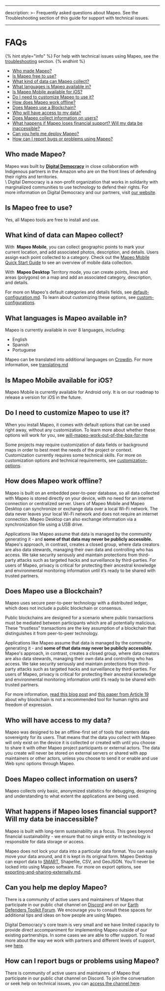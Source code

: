 - - -
description: >- Frequently asked questions about Mapeo. See the Troubleshooting section of this guide for support with technical issues.
- - -

# FAQs

{% hint style="info" %}
For help with technical issues using Mapeo, see the [troubleshooting](../complete-reference-guide/troubleshooting/ "mention") section.
{% endhint %}

* [Who made Mapeo?](faqs.md#who-made-mapeo)
* [Is Mapeo free to use?](faqs.md#is-mapeo-free-to-use)
* [What kind of data can Mapeo collect?](faqs.md#what-kind-of-data-can-mapeo-collect)
* [What languages is Mapeo available in?](faqs.md#what-languages-is-mapeo-available-in)
* [Is Mapeo Mobile available for iOS?](faqs.md#is-mapeo-mobile-available-for-ios)
* [Do I need to customize Mapeo to use it?](faqs.md#do-i-need-to-customize-mapeo-to-use-it)
* [How does Mapeo work offline?](faqs.md#how-does-mapeo-work-offline)
* [Does Mapeo use a Blockchain?](faqs.md#does-mapeo-use-a-blockchain)
* [Who will have access to my data?](faqs.md#who-will-have-access-to-my-data)
* [Does Mapeo collect information on users?](faqs.md#does-mapeo-collect-information-on-users)
* [What happens if Mapeo loses financial support? Will my data be inaccessible?](faqs.md#what-happens-if-mapeo-loses-financial-support-will-my-data-be-inaccessible)
* [Can you help me deploy Mapeo?](faqs.md#can-you-help-me-deploy-mapeo)
* [How can I report bugs or problems using Mapeo?](faqs.md#how-can-i-report-bugs-or-problems-using-mapeo)

## Who made Mapeo?

Mapeo was built by [**Digital Democracy**](https://www.digital-democracy.org) in close collaboration with Indigenous partners in the Amazon who are on the front lines of defending their rights and territories.\
\ Digital Democracy is a non-profit organization that works in solidarity with marginalized communities to use technology to defend their rights. For more information on Digital Democracy and our partners, visit [our website](https://www.digital-democracy.org).

## Is Mapeo free to use?

Yes, all Mapeo tools are free to install and use.

## What kind of data can Mapeo collect?

With <img src="../.gitbook/assets/Mm-icon.png" alt="" data-size="line" /> **Mapeo Mobile**, you can collect geographic points to mark your current location, and add associated photos, description, and details. Users assign each point collected to a category. Check out the [Mapeo Mobile Quick Start Guide](../quick-start-guide/mapeo-mobile.md) to see an overview of mobile data collection.

With <img src="../.gitbook/assets/Md-icon.png" alt="" data-size="line" /> **Mapeo Desktop** Territory mode, you can create points, lines and areas (polygons) on a map and add an associated category, description, and details.

For more on Mapeo's default categories and details fields, see [default-configuration.md](../complete-reference-guide/will-mapeo-work-out-of-the-box-for-me/default-configuration.md "mention"). To learn about customizing these options, see [custom-configurations](../complete-reference-guide/customization-options/custom-configurations/ "mention").

## What languages is Mapeo available in?

Mapeo is currently available in over 8 languages, including:

* English
* Spanish
* Portuguese

Mapeo can be translated into additional languages on [Crowdin](https://crowdin.com/). For more information, see [translating.md](../complete-reference-guide/customization-options/translating.md "mention")

## Is Mapeo Mobile available for iOS?

Mapeo Mobile is currently available for Android only. It is on our roadmap to release a version for iOS in the future.

## Do I need to customize Mapeo to use it?

When you install Mapeo, it comes with default options that can be used right away, without any customization. To learn more about whether these options will work for you, see [will-mapeo-work-out-of-the-box-for-me](../complete-reference-guide/will-mapeo-work-out-of-the-box-for-me/ "mention")

Some projects may require customization of data fields or background maps in order to best meet the needs of the project or context. Customization currently requires some technical skills. For more on customization options and technical requirements, see [customization-options](../complete-reference-guide/customization-options/ "mention").

## How does Mapeo work offline?

Mapeo is built on an embedded peer-to-peer database, so all data collected with Mapeo is stored directly on your device, with no need for an internet connection or centralized server. Users of Mapeo Mobile and Mapeo Desktop can synchronize or exchange data over a local Wi-Fi network. The data never leaves your local Wi-Fi network and does not require an internet connection. Mapeo Desktop can also exchange information via a synchronization file using a USB drive.

Applications like Mapeo assume that data is managed by the community generating it - and **some of that data may never be publicly accessible.** Mapeo's approach, in contrast, creates a closed group, where data creators are also data stewards, managing their own data and controlling who has access. We take security seriously and maintain protections from third-party attacks such as targeted hacks and surveillance by third-parties. For users of Mapeo, privacy is critical for protecting their ancestral knowledge and environmental monitoring information until it’s ready to be shared with trusted partners.

## Does Mapeo use a Blockchain? <a href="#does-mapeo-use-a-blockchain" id="does-mapeo-use-a-blockchain"></a>

Mapeo uses secure peer-to-peer technology with a distributed ledger, which does not include a public blockchain or consensus.

Public blockchains are designed for a scenario where public transactions must be mediated between participants which are all potentially malicious. These “trustless” transactions are the key assumption of a blockchain that distinguishes it from peer-to-peer technology.

Applications like Mapeo assume that data is managed by the community generating it - and **some of that data may never be publicly accessible.** Mapeo's approach, in contrast, creates a closed group, where data creators are also data stewards, managing their own data and controlling who has access. We take security seriously and maintain protections from third-party attacks such as targeted hacks and surveillance by third-parties. For users of Mapeo, privacy is critical for protecting their ancestral knowledge and environmental monitoring information until it’s ready to be shared with trusted partners.

For more information, [read this blog post](https://wp.digital-democracy.org/cooperative-ownership-of-data-without-blockchain/) and [this paper from Article 19](https://www.article19.org/resources/blockchain-technology-alone-cannot-protect-freedom-of-expression) about why blockchain is not a recommended tool for human rights and freedom of expression.

## Who will have access to my data?

Mapeo was designed to be an offline-first set of tools that centers data sovereignty for its users. That means that the data you collect with Mapeo will only exist on the device it is collected or created with until you choose to share it with other Mapeo project participants or external actors. The data you create will never be stored on external servers or shared with app maintainers or other actors, unless you choose to send it or enable and use Web sync options through Mapeo.&#x20;

## Does Mapeo collect information on users?

Mapeo collects only basic, anonymized statistics for debugging, designing and understanding to what extent the applications are being used.

## What happens if Mapeo loses financial support? **Will my data be inaccessible?** <a href="#what-happens-if-mapeo-loses-financial-support-will-my-data-be-inaccessible" id="what-happens-if-mapeo-loses-financial-support-will-my-data-be-inaccessible"></a>

Mapeo is built with long-term sustainability as a focus. This goes beyond financial sustainability - we ensure that no single entity or technology is responsible for data storage or access.

Mapeo does not lock your data into a particular data format. You can easily move your data around, and it is kept in its original form. Mapeo Desktop can export data to [SMART](http://smartconservationtools.org/download/), Shapefile, CSV, and GeoJSON. You'll never be locked into using Mapeo software. For more on export options, see [exporting-and-sharing-externally.md](../complete-reference-guide/mapeo-desktop-use/using-mapeo-desktop-to-manage-mapeo-mobile-data/exporting-and-sharing-externally.md "mention").

## Can you help me deploy Mapeo?

There is a community of active users and maintainers of Mapeo that participate in our public chat channel on [Discord](https://discord.gg/KWRFDh3v73) and on our [Earth Defenders Toolkit Forum](https://forum.earthdefenderstoolkit.com/). We encourage you to consult these spaces for additional tips and ideas on how people are using Mapeo.

Digital Democracy's core team is very small and we have limited capacity to provide direct accompaniment for implementing Mapeo outside of our existing partnerships. In some cases we are able to offer support. To read more about the way we work with partners and different levels of support, see [here](https://drive.google.com/file/d/1c9C1-6v1EHKnfrYDsBn3VNu5qS\_pUNMC/view?usp=sharing).

## How can I report bugs or problems using Mapeo?

There is community of active users and maintainers of Mapeo that participate in our public chat channel on Discord. To join the conversation or seek help on technical issues, you can [access the channel here](https://discord.gg/KWRFDh3v73).
